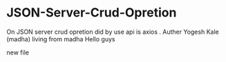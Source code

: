 # JSON-Server-Crud-Opretion
On JSON server crud opretion did by use api is axios .
Auther Yogesh Kale (madha)
  living from madha
  Hello guys

  new file
